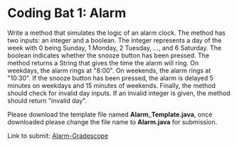 #  Coding Bat 1: Alarm

Write a method that simulates the logic of an alarm clock. The method has two inputs: an integer and a boolean. The integer represents a day of the week with 0 being Sunday, 1 Monday, 2 Tuesday, …, and 6 Saturday. The boolean indicates whether the snooze button has been pressed. The method returns a String that gives the time the alarm will ring. On weekdays, the alarm rings at "8:00". On weekends, the alarm rings at "10:30". If the snooze button has been pressed, the alarm is delayed 5 minutes on weekdays and 15 minutes of weekends. Finally, the method should check for invalid day inputs. If an invalid integer is given, the method should return "invalid day".


Please download the template file named **Alarm**\_**Template.java**,
once downloaded please change the file name to **Alarm.java** for submission.

Link to submit: [Alarm\-Gradescope](https://www.gradescope.com/courses/137448/assignments)
